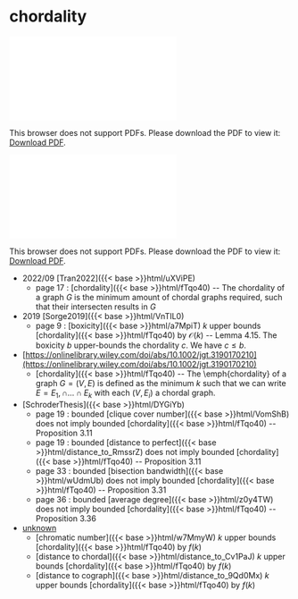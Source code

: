 # chordality




<object data="../local_fTqo40.pdf" type="application/pdf" width="100%" height="480px"><embed src="../local_fTqo40.pdf"><p>This browser does not support PDFs. Please download the PDF to view it: <a href="../local_fTqo40.pdf">Download PDF</a>.</p></embed></object>


<object data="../inclusions_fTqo40.pdf" type="application/pdf" width="100%" height="480px"><embed src="../inclusions_fTqo40.pdf"><p>This browser does not support PDFs. Please download the PDF to view it: <a href="../inclusions_fTqo40.pdf">Download PDF</a>.</p></embed></object>

* 2022/09 [Tran2022]({{< base >}}html/uXViPE)
    * page 17 : [chordality]({{< base >}}html/fTqo40) -- The chordality of a graph $G$ is the minimum amount of chordal graphs required, such that their intersecten results in $G$
* 2019 [Sorge2019]({{< base >}}html/VnTIL0)
    * page 9 : [boxicity]({{< base >}}html/a7MpiT) $k$ upper bounds [chordality]({{< base >}}html/fTqo40) by $\mathcal O(k)$ -- Lemma 4.15. The boxicity $b$ upper-bounds the chordality $c$. We have $c \le b$.
*  [https://onlinelibrary.wiley.com/doi/abs/10.1002/jgt.3190170210](https://onlinelibrary.wiley.com/doi/abs/10.1002/jgt.3190170210)
    * [chordality]({{< base >}}html/fTqo40) -- The \emph{chordality} of a graph $G=(V,E)$ is defined as the minimum $k$ such that we can write $E=E_1,\cap\dots\cap E_k$ with each $(V,E_i)$ a chordal graph.
*  [SchroderThesis]({{< base >}}html/DYGiYb)
    * page 19 : bounded [clique cover number]({{< base >}}html/VomShB) does not imply bounded [chordality]({{< base >}}html/fTqo40) -- Proposition 3.11
    * page 19 : bounded [distance to perfect]({{< base >}}html/distance_to_RmssrZ) does not imply bounded [chordality]({{< base >}}html/fTqo40) -- Proposition 3.11
    * page 33 : bounded [bisection bandwidth]({{< base >}}html/wUdmUb) does not imply bounded [chordality]({{< base >}}html/fTqo40) -- Proposition 3.31
    * page 36 : bounded [average degree]({{< base >}}html/z0y4TW) does not imply bounded [chordality]({{< base >}}html/fTqo40) -- Proposition 3.36
*  [unknown](#)
    * [chromatic number]({{< base >}}html/w7MmyW) $k$ upper bounds [chordality]({{< base >}}html/fTqo40) by $f(k)$
    * [distance to chordal]({{< base >}}html/distance_to_Cv1PaJ) $k$ upper bounds [chordality]({{< base >}}html/fTqo40) by $f(k)$
    * [distance to cograph]({{< base >}}html/distance_to_9Qd0Mx) $k$ upper bounds [chordality]({{< base >}}html/fTqo40) by $f(k)$